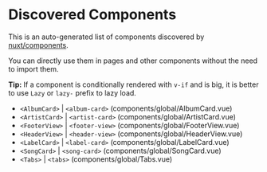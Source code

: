 # Discovered Components

This is an auto-generated list of components discovered by [nuxt/components](https://github.com/nuxt/components).

You can directly use them in pages and other components without the need to import them.

**Tip:** If a component is conditionally rendered with `v-if` and is big, it is better to use `Lazy` or `lazy-` prefix to lazy load.

- `<AlbumCard>` | `<album-card>` (components/global/AlbumCard.vue)
- `<ArtistCard>` | `<artist-card>` (components/global/ArtistCard.vue)
- `<FooterView>` | `<footer-view>` (components/global/FooterView.vue)
- `<HeaderView>` | `<header-view>` (components/global/HeaderView.vue)
- `<LabelCard>` | `<label-card>` (components/global/LabelCard.vue)
- `<SongCard>` | `<song-card>` (components/global/SongCard.vue)
- `<Tabs>` | `<tabs>` (components/global/Tabs.vue)
